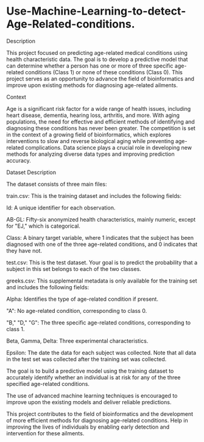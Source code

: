 # Use-Machine-Learning-to-detect-Age-Related-conditions.

Description

This project focused on predicting age-related medical conditions using health characteristic data. The goal is to develop a predictive model that can determine whether a person has one or more of three specific age-related conditions (Class 1) or none of these conditions (Class 0). This project serves as an opportunity to advance the field of bioinformatics and improve upon existing methods for diagnosing age-related ailments.

Context

Age is a significant risk factor for a wide range of health issues, including heart disease, dementia, hearing loss, arthritis, and more. With aging populations, the need for effective and efficient methods of identifying and diagnosing these conditions has never been greater. The competition is set in the context of a growing field of bioinformatics, which explores interventions to slow and reverse biological aging while preventing age-related complications. Data science plays a crucial role in developing new methods for analyzing diverse data types and improving prediction accuracy.

Dataset Description

The dataset consists of three main files:

train.csv: This is the training dataset and includes the following fields:

Id: A unique identifier for each observation.

AB-GL: Fifty-six anonymized health characteristics, mainly numeric, except for "EJ," which is categorical.

Class: A binary target variable, where 1 indicates that the subject has been diagnosed with one of the three age-related conditions, and 0 indicates that they have not.

test.csv: This is the test dataset. Your goal is to predict the probability that a subject in this set belongs to each of the two classes.

greeks.csv: This supplemental metadata is only available for the training set and includes the following fields:

Alpha: Identifies the type of age-related condition if present.

"A": No age-related condition, corresponding to class 0.

"B," "D," "G": The three specific age-related conditions, corresponding to class 1.

Beta, Gamma, Delta: Three experimental characteristics.

Epsilon: The date the data for each subject was collected. Note that all data in the test set was collected after the training set was collected.

The goal is to build a predictive model using the training dataset to accurately identify whether an individual is at risk for any of the three specified age-related conditions. 

The use of advanced machine learning techniques is encouraged to improve upon the existing models and deliver reliable predictions.

This project contributes to the field of bioinformatics and the development of more efficient methods for diagnosing age-related conditions. Help in improving the lives of individuals by enabling early detection and intervention for these ailments.
